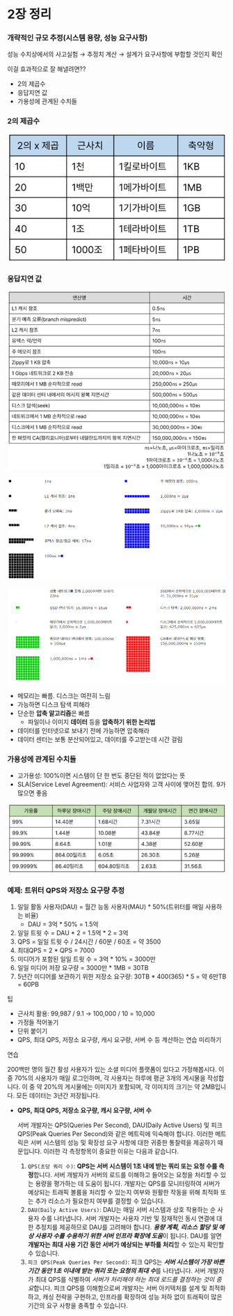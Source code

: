 # 2장 정리

### 개략적인 규모 추정(시스템 용량, 성능 요구사항)

성능 수치상에서의 사고실험 → 추정치 계산 → 설계가 요구사항에 부합할 것인지 확인

이걸 효과적으로 잘 해낼려면??

- 2의 제곱수
- 응답지연 값
- 가용성에 관계된 수치들

### 2의 제곱수

![Untitled](2%E1%84%8C%E1%85%A1%E1%86%BC%20%E1%84%8C%E1%85%A5%E1%86%BC%E1%84%85%E1%85%B5%203fb7f4af729d46c58dee1a130bb49d86/Untitled.png)

### 응답지연 값

![Untitled](2%E1%84%8C%E1%85%A1%E1%86%BC%20%E1%84%8C%E1%85%A5%E1%86%BC%E1%84%85%E1%85%B5%203fb7f4af729d46c58dee1a130bb49d86/Untitled%201.png)

![Untitled](2%E1%84%8C%E1%85%A1%E1%86%BC%20%E1%84%8C%E1%85%A5%E1%86%BC%E1%84%85%E1%85%B5%203fb7f4af729d46c58dee1a130bb49d86/Untitled%202.png)

![Untitled](2%E1%84%8C%E1%85%A1%E1%86%BC%20%E1%84%8C%E1%85%A5%E1%86%BC%E1%84%85%E1%85%B5%203fb7f4af729d46c58dee1a130bb49d86/Untitled%203.png)

- 메모리는 빠름. 디스크는 여전히 느림
- 가능하면 디스크 탐색 피해라
- 단순한 **압축 알고리즘**은 빠름
    - 파일이나 이미지 **데이터** 등을 **압축하기 위한 논리법**
- 데이터를 인터넷으로 보내기 전에 가능하면 압축해라
- 데이터 센터는 보통 분산되어있고, 데이터를 주고받는데 시간 걸림

### 가용성에 관계된 수치들

- 고가용성: 100%이면 시스템이 단 한 번도 중단된 적이 없었다는 뜻
- SLA(Service Level Agreement): 서비스 사업자와 고객 사이에 맺어진 합의. 9가 많으면 좋음

![Untitled](2%E1%84%8C%E1%85%A1%E1%86%BC%20%E1%84%8C%E1%85%A5%E1%86%BC%E1%84%85%E1%85%B5%203fb7f4af729d46c58dee1a130bb49d86/Untitled%204.png)

### 예제: 트위터 QPS와 저장소 요구량 추정

1. 일일 활동 사용자(DAU) = 월간 능동 사용자(MAU)  * 50%(트위터를 매일 사용하는 비율)
    - DAU = 3억 * 50% = 1.5억
2. 일일 트윗 수 = DAU * 2 = 1.5억 * 2 = 3억
3. QPS = 일일 트윗 수 / 24시간 / 60분 / 60초 = 약 3500
4. 최대QPS = 2 * QPS = 7000
5. 미디어가 포함된 일일 트윗 수 = 3억 * 10% = 3000만
6. 일일 미디어 저장 요구량 = 3000만 * 1MB = 30TB
7. 5년간 미디어를 보관하기 위한 저장소 요구량: 30TB * 400(365) * 5 = 약 6만TB = 60PB

팁

- 근사치 활용: 99,987 / 9.1 → 100,000 / 10 = 10,000
- 가정들 적어놓기
- 단위 붙이기
- QPS, 최대 QPS, 저장소 요구량, 캐시 요구량, 서버 수 등 계산하는 연습 미리하기

연습

200백만 명의 월간 활성 사용자가 있는 소셜 미디어 플랫폼이 있다고 가정해봅시다. 이 중 70%의 사용자가 매일 로그인하며, 각 사용자는 하루에 평균 3개의 게시물을 작성합니다. 이 중 약 20%의 게시물에는 이미지가 포함되며, 각 이미지의 크기는 약 2MB입니다. 모든 데이터는 3년간 저장됩니다.

- **QPS, 최대 QPS, 저장소 요구량, 캐시 요구량, 서버 수**
    
    서버 개발자는 QPS(Queries Per Second), DAU(Daily Active Users) 및 피크 QPS(Peak Queries Per Second)와 같은 메트릭에 익숙해야 합니다. 이러한 메트릭은 서버 시스템의 성능 및 확장성 요구 사항에 대한 귀중한 통찰력을 제공하기 때문입니다. 이러한 각 측정항목이 중요한 이유는 다음과 같습니다.
    
    1. `QPS(초당 쿼리 수)`: **QPS는 서버 시스템이 1초 내에 받는 쿼리 또는 요청 수를 측정**합니다. 서버 개발자가 서버의 로드를 이해하고 들어오는 요청을 처리할 수 있는 용량을 평가하는 데 도움이 됩니다. 개발자는 QPS를 모니터링하여 서버가 예상되는 트래픽 볼륨을 처리할 수 있는지 여부와 원활한 작동을 위해 최적화 또는 추가 리소스가 필요한지 여부를 결정할 수 있습니다.
    2. `DAU(Daily Active Users)`: DAU는 매일 서버 시스템과 상호 작용하는 순 사용자 수를 나타냅니다. 서버 개발자는 사용자 기반 및 잠재적인 동시 연결에 대한 추정치를 제공하므로 DAU를 고려해야 합니다. ***용량 계획, 리소스 할당 및 예상 사용자 수를 수용하기 위한 서버 인프라 확장에 도움***이 됩니다. DAU를 알면 **개발자는 최대 사용 기간 동안 서버가 예상되는 부하를 처리**할 수 있는지 확인할 수 있습니다.
    3. `피크 QPS(Peak Queries Per Second)`: 피크 QPS는 ***서버 시스템이 가장 바쁜 기간 동안 1초 이내에 받는 쿼리 또는 요청의 최대 수***를 나타냅니다. 서버 개발자가 최대 QPS를 식별하여 *서버가 처리해야 하는 최대 로드를 결정하는 것이 중요*합니다. 피크 QPS를 이해함으로써 개발자는 서버 아키텍처를 설계 및 최적화하고, 캐싱 전략을 구현하고, 인프라를 확장하여 성능 저하 없이 트래픽이 많은 기간의 요구 사항을 충족할 수 있습니다.